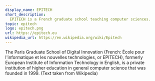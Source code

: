 ```yaml
---
display_name: EPITECH
short_description:
  EPITECH is a French graduate school teaching computer sciences.
topic: epitech
logo: epitech.png
url: https://epitech.eu
wikipedia_url: https://en.wikipedia.org/wiki/Epitech
---
```


The Paris Graduate School of Digital Innovation (French: École pour
l'informatique et les nouvelles technologies, or EPITECH), formerly European
Institute of Information Technology in English, is a private institution of
higher education in general computer science that was founded in 1999. (Text
taken from Wikipedia)
